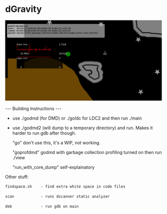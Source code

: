 # dGravity

![screenshot](/screen.png?raw=true "Screenshot")

--- Building Instructions ---

 - use ./godmd (for DMD) or ./goldc for LDC2 and then run ./main
 - use ./godmd2 (will dump to a temporary directory) and run. Makes it harder to run gdb after though.

	"go"	don't use this, it's a WIP, not working.
	
	"goprofdmd"		godmd with garbage collection profiling turned on then run ./view
	
	"run_with_core_dump" self-explainatory
			
Other stuff:
	
	findspace.sh	- find extra white space in code files
	
	scan			- runs dscanner static analyzer
	
	deb				- run gdb on main
	
